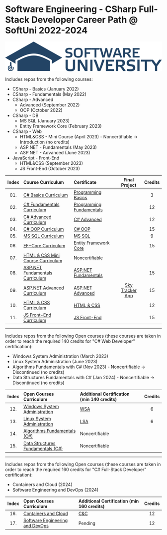 # Software Engineering - CSharp Full-Stack Developer Career Path @ SoftUni 2022-2024

<p align="centre">
  <img src="Softuni_logo_trasparent.png" alt="Banner SoftUni"/>
</p>

Includes repos from the following courses:

* CSharp - Basics (January 2022)
* CSharp - Fundamentals (May 2022)
* CSharp - Advanced
    * Advanced (September 2022)
    * OOP (October 2022)
* CSharp - DB
    * MS SQL (January 2023)
    * Entity Framework Core (February 2023)
* CSharp - Web
    * HTML&CSS - Mini Course (April 2023) - Noncertifiable -> Introduction (no credits)
    * ASP.NET - Fundamentals (May 2023)
    * ASP.NET - Advanced (June 2023)
* JavaScript - Front-End
    * HTML&CSS (September 2023)
    * JS Front-End (October 2023)

| Index | Course Curriculum                                                                                        | Certificate                                                                                 | Final Project                                                    | Credits          
|:------:|:--------------------------------------------------------------------------------------------------------|:--------------------------------------------------------------------------------------------|:----------------------------------------------------------------:|:----------------------------:
|   01. | [C# Basics Curriculum](https://softuni.bg/courses/programming-basics)                                    | [Programming Basics](https://softuni.bg/certificates/details/124163/4f111e75)               |                                                                  | 3
|   02. | [C# Fundamentals Curriculum](https://softuni.bg/courses/programming-fundamentals-csharp-java-js-python)  | [Programming Fundamentals](https://softuni.bg/certificates/details/139285/2a887f18)         |                                                                  | 12
|   03. | [C# Advanced Curriculum](https://softuni.bg/modules/58/csharp-advanced/1357)                             | [C# Advanced](https://softuni.bg/certificates/details/143932/ea987587)                      |                                                                  | 12
|   04. | [C# OOP Curriculum](https://softuni.bg/trainings/3843/csharp-oop-october-2022)                           | [C# OOP](https://softuni.bg/certificates/details/150719/53829fbc)                           |                                                                  | 15
|   05. | [MS SQL Curriculum](https://softuni.bg/trainings/3965/ms-sql-january-2023)                               | [MS SQL](https://softuni.bg/certificates/details/157832/0c96a1b9)                           |                                                                  | 9
|   06. | [EF-Core Curriculum](https://softuni.bg/trainings/3966/entity-framework-core-february-2023)			   | [Entity Framework Core](https://softuni.bg/certificates/details/164861/ef7326ac)      		 |                                                                  | 15
|   07. | [HTML & CSS Mini Course Curriculum](https://softuni.bg/trainings/2286/html-css-mini-course)			   | Noncertifiable                                                                        		 |                                                                  |
|   08. | [ASP.NET Fundamentals Curriculum](https://softuni.bg/trainings/3966/entity-framework-core-february-2023) | [ASP.NET Fundamentals](https://softuni.bg/certificates/details/175351/3dbfbae1)             |                                                                  | 15
|   09. | [ASP.NET Advanced Curriculum](https://softuni.bg/trainings/3966/entity-framework-core-february-2023)	   | [ASP.NET Advanced](https://softuni.bg/certificates/details/182177/0f14abe7)                 | [Sky Tracker App](https://github.com/KaiserDMC/Sky-Tracker-App)  | 15
|   10. | [HTML & CSS Curriculum](https://softuni.bg/trainings/4239/html-and-css-september-2023)	               | [HTML & CSS](https://softuni.bg/certificates/details/190832/9b2b2d39)                     	 |                                                                  | 12
|   11. | [JS Front-End Curriculum](https://softuni.bg/trainings/4240/js-front-end-october-2023)	               | [JS Front-End](https://softuni.bg/certificates/details/199189/8cf6100e)                     |                                                                  | 15
---

Includes repos from the following Open courses (these courses are taken in order to reach the required 140 credits for "C# Web Developer" certification):

* Windows System Administration (March 2023)
* Linux System Administration (June 2023)
* Algorithms Fundamentals with C# (Nov 2023) - Noncertifiable -> Discontinued (no credits)
* Data Structures Fundamentals with C# (Jan 2024) - Noncertifiable -> Discontinued (no credits)

| Index | Open Courses Curriculum																				                            | Additional Certification (min 140 credits)              					 | Credits                           
|:------:|:---------------------------------------------------------------------------------------------------------------------------------|:---------------------------------------------------------------------------|:----------------------------:
|   12. | [Windows System Administration](https://softuni.bg/trainings/4082/windows-system-administration-march-2023)                       | [WSA](https://softuni.bg/certificates/details/171863/406d88db)             | 6
|   13. | [Linux System Administration](https://softuni.bg/trainings/4083/linux-system-administration-june-2023)                            | [LSA](https://softuni.bg/certificates/details/178921/491ce0aa)             | 6
|   14. | [Algorithms Fundamentals (C#)](https://softuni.bg/trainings/4175/algorithms-fundamentals-with-c-sharp-may-2023)                   | Noncertifiable                                        					 |
|   15. | [Data Structures Fundamentals (C#)](https://softuni.bg/trainings/4266/data-structures-fundamentals-with-csharp-september-2023)    | Noncertifiable                                    						 |
---

Includes repos from the following Open courses (these courses are taken in order to reach the required 160 credits for "C# Full-Stack Developer" certification):

* Containers and Cloud (2024)
* Software Engineering and DevOps (2024)

| Index | Open Courses Curriculum																				              | Additional Certification (min 160 credits)               			| Credits                     
|:------:|:-------------------------------------------------------------------------------------------------------------------|:--------------------------------------------------------------------|:----------------------------:
|   16. | [Containers and Cloud](https://softuni.bg/trainings/4359/containers-and-cloud-january-2024)                         | [C&C](https://softuni.bg/Certificates/Details/206950/95577b3d)      | 12
|   17. | [Software Engineering and DevOps](https://softuni.bg/trainings/4360/software-engineering-and-devops-february-2024)  | Pending                                       			 			| 12
